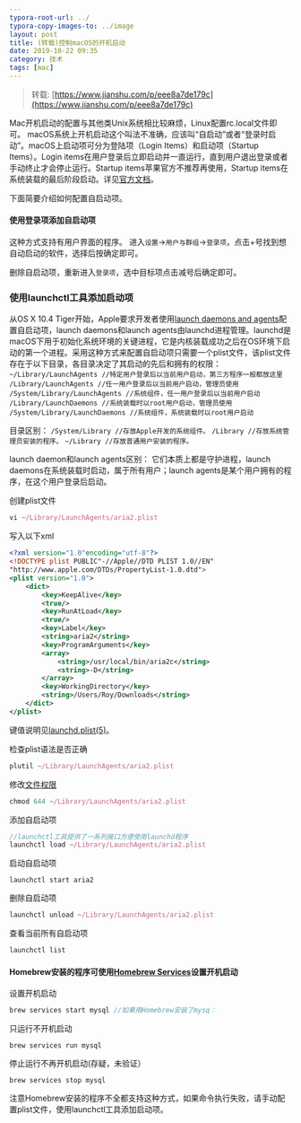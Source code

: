 ```yaml
---
typora-root-url: ../
typora-copy-images-to: ../image
layout: post
title: (转载)控制macOS的开机启动
date: 2019-10-22 09:35
category: 技术
tags: [mac]
---
```


> 转载: [https://www.jianshu.com/p/eee8a7de179c](https://www.jianshu.com/p/eee8a7de179c)

Mac开机启动的配置与其他类Unix系统相比较麻烦，Linux配置rc.local文件即可。
macOS系统上开机启动这个叫法不准确，应该叫“自启动”或者“登录时启动”。macOS上启动项可分为登陆项（Login Items）和启动项（Startup Items）。Login items在用户登录后立即启动并一直运行，直到用户退出登录或者手动终止才会停止运行。Startup items苹果官方不推荐再使用，Startup items在系统装载的最后阶段启动。详见[官方文档](https://link.jianshu.com/?t=https%3A%2F%2Fdeveloper.apple.com%2Flibrary%2Fcontent%2Fdocumentation%2FMacOSX%2FConceptual%2FBPSystemStartup%2FChapters%2FIntroduction.html%23%2F%2Fapple_ref%2Fdoc%2Fuid%2F10000172i-SW1-SW1)。

下面简要介绍如何配置自启动项。

#### 使用登录项添加自启动项

这种方式支持有用户界面的程序。
进入`设置`->`用户与群组`->`登录项`，点击+号找到想自动启动的软件，选择后按确定即可。

删除自启动项，重新进入`登录项`，选中目标项点击减号后确定即可。

### 使用launchctl工具添加启动项

从OS X 10.4 Tiger开始，Apple要求开发者使用[launch daemons and agents](https://link.jianshu.com/?t=https%3A%2F%2Fdeveloper.apple.com%2Flibrary%2Fmac%2Fdocumentation%2FMacOSX%2FConceptual%2FBPSystemStartup%2FChapters%2FCreatingLaunchdJobs.html)配置自启动项，launch daemons和launch agents由launchd进程管理。launchd是macOS下用于初始化系统环境的关键进程，它是内核装载成功之后在OS环境下启动的第一个进程。采用这种方式来配置自启动项只需要一个plist文件，该plist文件存在于以下目录，各目录决定了其启动的先后和拥有的权限：
`~/Library/LaunchAgents //特定用户登录后以当前用户启动，第三方程序一般都放这里`
`/Library/LaunchAgents //任一用户登录后以当前用户启动，管理员使用`
`/System/Library/LaunchAgents //系统组件，任一用户登录后以当前用户启动`
`/Library/LaunchDaemons //系统装载时以root用户启动，管理员使用`
`/System/Library/LaunchDaemons //系统组件，系统装载时以root用户启动`

目录区别：
`/System/Library //存放Apple开发的系统组件。`
`/Library //存放系统管理员安装的程序。`
`~/Library //存放普通用户安装的程序。`

launch daemon和launch agents区别：
它们本质上都是守护进程，launch daemons在系统装载时启动，属于所有用户；launch agents是某个用户拥有的程序，在这个用户登录后启动。

创建plist文件

```jsx
vi ~/Library/LaunchAgents/aria2.plist
```

写入以下xml

```xml
<?xml version="1.0"encoding="utf-8"?>
<!DOCTYPE plist PUBLIC"-//Apple//DTD PLIST 1.0//EN"
"http://www.apple.com/DTDs/PropertyList-1.0.dtd">
<plist version="1.0">
    <dict>
        <key>KeepAlive</key>
        <true/>
        <key>RunAtLoad</key>
        <true/>
        <key>Label</key>
        <string>aria2</string>
        <key>ProgramArguments</key>
        <array>
            <string>/usr/local/bin/aria2c</string>
            <string>-D</string>
        </array>
        <key>WorkingDirectory</key>
        <string>/Users/Roy/Downloads</string>
    </dict>
</plist>
```

键值说明见[launchd.plist(5)](https://link.jianshu.com/?t=https://developer.apple.com/legacy/library/documentation/Darwin/Reference/ManPages/man5/launchd.plist.5.html#//apple_ref/doc/man/5/launchd.plist)。

检查plist语法是否正确

```jsx
plutil ~/Library/LaunchAgents/aria2.plist 
```

修改[文件权限](https://link.jianshu.com/?t=https%3A%2F%2Fss64.com%2Fbash%2Fchmod.html)

```jsx
chmod 644 ~/Library/LaunchAgents/aria2.plist
```

添加自启动项

```jsx
//launchctl工具提供了一系列接口方便使用launchd程序
launchctl load ~/Library/LaunchAgents/aria2.plist
```

启动自启动项

```undefined
launchctl start aria2
```

删除自启动项

```jsx
launchctl unload ~/Library/LaunchAgents/aria2.plist
```

查看当前所有自启动项

```cpp
launchctl list
```

#### Homebrew安装的程序可使用[Homebrew Services](https://link.jianshu.com/?t=https%3A%2F%2Fgithub.com%2FHomebrew%2Fhomebrew-services)设置开机启动

设置开机启动

```cpp
brew services start mysql //如果用Homebrew安装了mysq：
```

只运行不开机启动

```undefined
brew services run mysql
```

停止运行不再开机启动(存疑，未验证）

```undefined
brew services stop mysql
```

注意Homebrew安装的程序不全都支持这种方式，如果命令执行失败，请手动配置plist文件，使用launchctl工具添加启动项。

